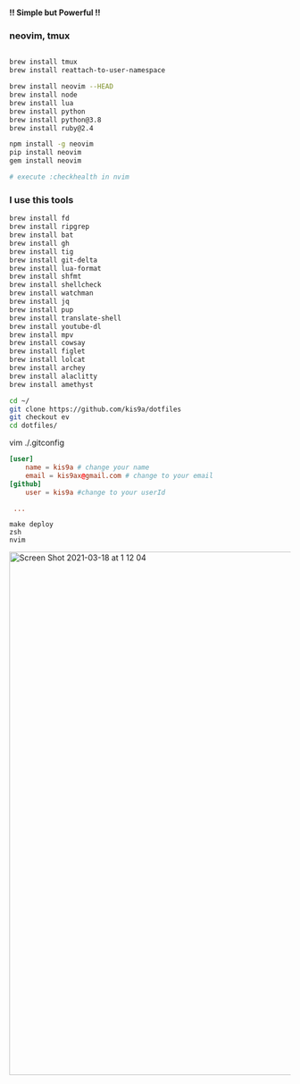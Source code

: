 #

**!! Simple but Powerful !!**

### neovim, tmux

```sh

brew install tmux
brew install reattach-to-user-namespace

brew install neovim --HEAD
brew install node
brew install lua
brew install python
brew install python@3.8
brew install ruby@2.4

npm install -g neovim
pip install neovim
gem install neovim

# execute :checkhealth in nvim
```

### I use this tools

```sh
brew install fd
brew install ripgrep
brew install bat
brew install gh
brew install tig
brew install git-delta
brew install lua-format
brew install shfmt
brew install shellcheck
brew install watchman
brew install jq
brew install pup
brew install translate-shell
brew install youtube-dl
brew install mpv
brew install cowsay
brew install figlet
brew install lolcat
brew install archey
brew install alaclitty
brew install amethyst

```

```sh
cd ~/
git clone https://github.com/kis9a/dotfiles
git checkout ev
cd dotfiles/

```

vim ./.gitconfig

```toml
[user]
	name = kis9a # change your name
	email = kis9ax@gmail.com # change to your email
[github]
	user = kis9a #change to your userId

 ...
```

```
make deploy
zsh
nvim
```

<img width="937" alt="Screen Shot 2021-03-18 at 1 12 04" src="https://user-images.githubusercontent.com/65019715/111500182-0d652800-8787-11eb-9f30-1db41472aa7b.png">
